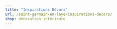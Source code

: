 ```yaml
---
title: "Inspirations Décors"
url: /saint-germain-en-laye/inspirations-decors/
shop: décoration intérieure
---
```

